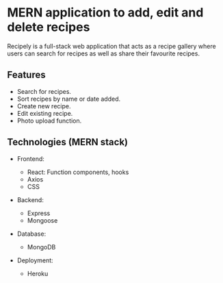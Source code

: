 
 # MERN application to add, edit and delete recipes 
 Recipely is a full-stack web application that acts as a recipe gallery where users can search for recipes as well as share their favourite recipes. 
 
 ## Features
- Search for recipes. 
- Sort recipes by name or date added. 
- Create new recipe.
- Edit existing recipe.
- Photo upload function. 

## Technologies (MERN stack)
- Frontend:
    - React: Function components, hooks
    - Axios 
    - CSS

- Backend:
    - Express
    - Mongoose
    
- Database:
    - MongoDB

- Deployment:
    - Heroku
 
